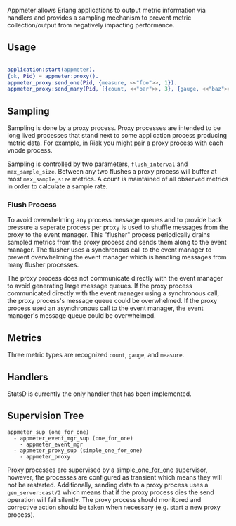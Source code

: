 Appmeter allows Erlang applications to output metric information via handlers
and provides a sampling mechanism to prevent metric collection/output from
negatively impacting performance.

## Usage

```erlang

application:start(appmeter).
{ok, Pid} = appmeter:proxy().
appmeter_proxy:send_one(Pid, {measure, <<"foo">>, 1}).
appmeter_proxy:send_many(Pid, [{count, <<"bar">>, 3}, {gauge, <<"baz">>, 9}]).

```

## Sampling

Sampling is done by a proxy process. Proxy processes are intended to be long
lived processes that stand next to some application process producing metric
data. For example, in Riak you might pair a proxy process with each vnode
process.

Sampling is controlled by two parameters, `flush_interval` and
`max_sample_size`. Between any two flushes a proxy process will buffer at most
`max_sample_size` metrics. A count is maintained of all observed metrics in
order to calculate a sample rate.

### Flush Process

To avoid overwhelming any process message queues and to provide back pressure a
seperate process per proxy is used to shuffle messages from the proxy to the
event manager. This "flusher" process periodically drains sampled metrics from
the proxy process and sends them along to the event manager. The flusher uses a
synchronous call to the event manager to prevent overwhelming the event manager
which is handling messages from many flusher processes.

The proxy process does not communicate directly with the event manager to avoid
generating large message queues. If the proxy process communicated directly with the event manager using a synchronous call, the proxy process's message queue could
be overwhelmed. If the proxy process used an asynchronous call to the event
manager, the event manager's message queue could be overwhelmed.

## Metrics

Three metric types are recognized `count`, `gauge`, and `measure`.

## Handlers

StatsD is currently the only handler that has been implemented.

## Supervision Tree

```
appmeter_sup (one_for_one)
  - appmeter_event_mgr_sup (one_for_one)
    - appmeter_event_mgr
  - appmeter_proxy_sup (simple_one_for_one)
    - appmeter_proxy
```

Proxy processes are supervised by a simple_one_for_one supervisor, however, the
processes are configured as transient which means they will not be restarted.
Additionally, sending data to a proxy process uses a `gen_server:cast/2` which
means that if the proxy process dies the send operation will fail silently. The
proxy process should monitored and corrective action should be taken when
necessary (e.g. start a new proxy process).
